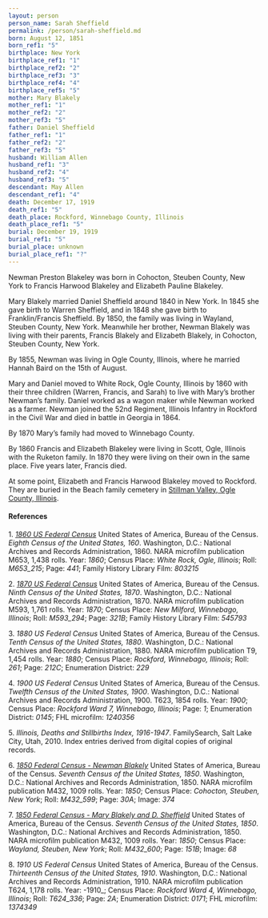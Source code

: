```yaml
---
layout: person
person_name: Sarah Sheffield
permalink: /person/sarah-sheffield.md
born: August 12, 1851
born_ref1: "5"
birthplace: New York
birthplace_ref1: "1"
birthplace_ref2: "2"
birthplace_ref3: "3"
birthplace_ref4: "4"
birthplace_ref5: "5"
mother: Mary Blakely
mother_ref1: "1"
mother_ref2: "2"
mother_ref3: "5"
father: Daniel Sheffield
father_ref1: "1"
father_ref2: "2"
father_ref3: "5"
husband: William Allen
husband_ref1: "3"
husband_ref2: "4"
husband_ref3: "5"
descendant: May Allen
descendant_ref1: "4"
death: December 17, 1919
death_ref1: "5"
death_place: Rockford, Winnebago County, Illinois
death_place_ref1: "5"
burial: December 19, 1919
burial_ref1: "5"
burial_place: unknown
burial_place_ref1: "?"
---
```


Newman Preston Blakeley was born in Cohocton, Steuben County, New York to Francis Harwood Blakeley and Elizabeth Pauline Blakeley.

Mary Blakely married Daniel Sheffield around 1840 in New York. In 1845 she gave birth to Warren Sheffield, and in 1848 she gave birth to Franklin/Francis Sheffield. By 1850, the family was living in Wayland, Steuben County, New York. Meanwhile her brother, Newman Blakely was living with their parents, Francis Blakely and Elizabeth Blakely, in Cohocton, Steuben County, New York.

By 1855, Newman was living in Ogle County, Illinois, where he married Hannah Baird on the 15th of August.

Mary and Daniel moved to White Rock, Ogle County, Illinois by 1860 with their three children (Warren, Francis, and Sarah) to live with Mary’s brother Newman’s family. Daniel worked as a wagon maker while Newman worked as a farmer. Newman joined the 52nd Regiment, Illinois Infantry in Rockford in the Civil War and died in battle in Georgia in 1864.

By 1870 Mary’s family had moved to Winnebago County.

By 1860 Francis and Elizabeth Blakeley were living in Scott, Ogle, Illinois with the Ruketon family. In 1870 they were living on their own in the same place. Five years later, Francis died.

At some point, Elizabeth and Francis Harwood Blakeley moved to Rockford. They are buried in the Beach family cemetery in [Stillman Valley, Ogle County, Illinois](https://www.findagrave.com/memorial/75626235).


#### References

<a id="1">1. </a> [_1860 US Federal Census_](https://search.ancestrylibrary.com/cgi-bin/sse.dll?qh=YTu4QZzC0E482n0TX1bZ0A%3d%3d&gss=angs-g&new=1&rank=1&msT=1&gsfn=Sarah&gsfn_x=0&gsln=Sheffield&gsln_x=0&msypn__ftp=New+York&msbdy=1851&catbucket=rstp&MSAV=0&uidh=jg2&pcat=ROOT_CATEGORY&h=36845310&dbid=7667&indiv=1&ml_rpos=19) United States of America, Bureau of the Census. _Eighth Census of the United States, 160_. Washington, D.C.: National Archives and Records Administration, 1860. NARA microfilm publication M653, 1,438 rolls. Year: _1860_; Census Place: _White Rock, Ogle, Illinois_; Roll: _M653_215_; Page: _441_; Family History Library Film: _803215_

<a id="2">2. </a> [_1870 US Federal Census_](https://search.ancestrylibrary.com/cgi-bin/sse.dll?qh=YTu4QZzC0E482n0TX1bZ0A%3d%3d&gss=angs-g&new=1&rank=1&msT=1&gsfn=Sarah&gsfn_x=0&gsln=Sheffield&gsln_x=0&msypn__ftp=New+York&msbdy=1851&catbucket=rstp&MSAV=0&uidh=jg2&pcat=ROOT_CATEGORY&h=15043888&dbid=7163&indiv=1&ml_rpos=17) United States of America, Bureau of the Census. _Ninth Census of the United States, 1870_. Washington, D.C.: National Archives and Records Administration, 1870. NARA microfilm publication M593, 1,761 rolls. Year: _1870_; Census Place: _New Milford, Winnebago, Illinois_; Roll: _M593_294_; Page: _321B_; Family History Library Film: _545793_

<a id="3">3. </a> _1880 US Federal Census_ United States of America, Bureau of the Census. _Tenth Census of the United States, 1880_. Washington, D.C.: National Archives and Records Administration, 1880. NARA microfilm publication T9, 1,454 rolls. Year: _1880_; Census Place: _Rockford, Winnebago, Illinois_; Roll: _261_; Page: _212C_; Enumeration District: _229_

<a id="4">4. </a> _1900 US Federal Census_ United States of America, Bureau of the Census. _Twelfth Census of the United States, 1900_. Washington, D.C.: National Archives and Records Administration, 1900. T623, 1854 rolls. Year: _1900_; Census Place: _Rockford Ward 7, Winnebago, Illinois_; Page: _1_; Enumeration District: _0145_; FHL microfilm: _1240356_

<a id="5">5. </a> _Illinois, Deaths and Stillbirths Index, 1916-1947_. FamilySearch, Salt Lake City, Utah, 2010. Index entries derived from digital copies of original records.

<a id="6">6. </a> [_1850 Federal Census - Newman Blakely_](https://search.ancestrylibrary.com/cgi-bin/sse.dll?dbid=8054&h=8480828&indiv=try&o_vc=Record:OtherRecord&rhSource=7667) United States of America, Bureau of the Census. _Seventh Census of the United States, 1850_. Washington, D.C.: National Archives and Records Administration, 1850. NARA microfilm publication M432, 1009 rolls. Year: _1850_; Census Place: _Cohocton, Steuben, New York_; Roll: _M432_599_; Page: _30A_; Image: _374_

<a id="7">7. </a> [_1850 Federal Census - Mary Blakely and D. Sheffield_](https://search.ancestrylibrary.com/cgi-bin/sse.dll?qh=%2fX%2bh3%2bGuzzHT12T7ZFhvWw%3d%3d&gss=angs-g&new=1&rank=1&msT=1&gsfn=Warrin&gsfn_x=0&gsln=Sheffield&gsln_x=0&msypn__ftp=Wayland%2c+Steuben%2c+New+York%2c+USA&msypn=11836&msbdy=1845&catbucket=rstp&MSAV=0&uidh=jg2&pcat=ROOT_CATEGORY&h=8490782&dbid=8054&indiv=1&ml_rpos=1) United States of America, Bureau of the Census. _Seventh Census of the United States, 1850_. Washington, D.C.: National Archives and Records Administration, 1850. NARA microfilm publication M432, 1009 rolls. Year: _1850_; Census Place: _Wayland, Steuben, New York_; Roll: _M432_600_; Page: _151B_; Image: _68_

<a id="8">8. </a> _1910 US Federal Census_ United States of America, Bureau of the Census. _Thirteenth Census of the United States, 1910_. Washington, D.C.: National Archives and Records Administration, 1910. NARA microfilm publication T624, 1,178 rolls. Year: -1910_; Census Place: _Rockford Ward 4, Winnebago, Illinois_; Roll: _T624_336_; Page: _2A_; Enumeration District: _0171_; FHL microfilm: _1374349_ 
